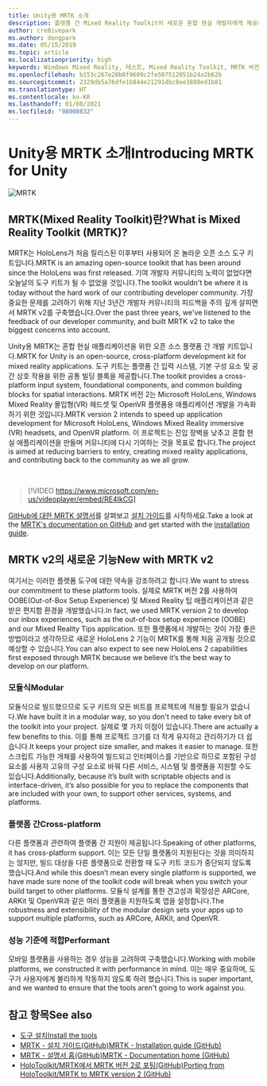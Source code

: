```yaml
---
title: Unity용 MRTK 소개
description: 플랫폼 간 Mixed Reality Toolkit이 새로운 혼합 현실 개발자에게 제공하는 모든 기능을 시작합니다.
author: cre8ivepark
ms.author: dongpark
ms.date: 05/15/2019
ms.topic: article
ms.localizationpriority: high
keywords: Windows Mixed Reality, 테스트, Mixed Reality Toolkit, MRTK 버전 2, MRTK, 도구, SDK, HoloLens, HoloLens 2, 혼합 현실 헤드셋, windows mixed reality 헤드셋, 가상 현실 헤드셋, 플랫폼 간
ms.openlocfilehash: b153c267e20b0f9609c2fe507512051b24a2b62b
ms.sourcegitcommit: 2329db5a76dfe1b844e21291dbc8ee3888ed1b81
ms.translationtype: HT
ms.contentlocale: ko-KR
ms.lasthandoff: 01/08/2021
ms.locfileid: "98008832"
---
```

# <a name="introducing-mrtk-for-unity"></a><span data-ttu-id="45ff7-104">Unity용 MRTK 소개</span><span class="sxs-lookup"><span data-stu-id="45ff7-104">Introducing MRTK for Unity</span></span>

![MRTK](../../design/images/MRTK_UX_Hero.png)

## <a name="what-is-mixed-reality-toolkit-mrtk"></a><span data-ttu-id="45ff7-106">MRTK(Mixed Reality Toolkit)란?</span><span class="sxs-lookup"><span data-stu-id="45ff7-106">What is Mixed Reality Toolkit (MRTK)?</span></span>

<span data-ttu-id="45ff7-107">MRTK는 HoloLens가 처음 릴리스된 이후부터 사용되어 온 놀라운 오픈 소스 도구 키트입니다.</span><span class="sxs-lookup"><span data-stu-id="45ff7-107">MRTK is an amazing open-source toolkit that has been around since the HoloLens was first released.</span></span> <span data-ttu-id="45ff7-108">기여 개발자 커뮤니티의 노력이 없었다면 오늘날의 도구 키트가 될 수 없었을 것입니다.</span><span class="sxs-lookup"><span data-stu-id="45ff7-108">The toolkit wouldn't be where it is today without the hard work of our contributing developer community.</span></span> <span data-ttu-id="45ff7-109">가장 중요한 문제를 고려하기 위해 지난 3년간 개발자 커뮤니티의 피드백을 주의 깊게 살피면서 MRTK v2를 구축했습니다.</span><span class="sxs-lookup"><span data-stu-id="45ff7-109">Over the past three years, we've listened to the feedback of our developer community, and built MRTK v2 to take the biggest concerns into account.</span></span>  

<span data-ttu-id="45ff7-110">Unity용 MRTK는 혼합 현실 애플리케이션을 위한 오픈 소스 플랫폼 간 개발 키트입니다.</span><span class="sxs-lookup"><span data-stu-id="45ff7-110">MRTK for Unity is an open-source, cross-platform development kit for mixed reality applications.</span></span> <span data-ttu-id="45ff7-111">도구 키트는 플랫폼 간 입력 시스템, 기본 구성 요소 및 공간 상호 작용을 위한 공통 빌딩 블록을 제공합니다.</span><span class="sxs-lookup"><span data-stu-id="45ff7-111">The toolkit provides a cross-platform input system, foundational components, and common building blocks for spatial interactions.</span></span> <span data-ttu-id="45ff7-112">MRTK 버전 2는 Microsoft HoloLens, Windows Mixed Reality 몰입형(VR) 헤드셋 및 OpenVR 플랫폼용 애플리케이션 개발을 가속화하기 위한 것입니다.</span><span class="sxs-lookup"><span data-stu-id="45ff7-112">MRTK version 2 intends to speed up application development for Microsoft HoloLens, Windows Mixed Reality immersive (VR) headsets, and OpenVR platform.</span></span> <span data-ttu-id="45ff7-113">이 프로젝트는 진입 장벽을 낮추고 혼합 현실 애플리케이션을 만들며 커뮤니티에 다시 기여하는 것을 목표로 합니다.</span><span class="sxs-lookup"><span data-stu-id="45ff7-113">The project is aimed at reducing barriers to entry, creating mixed reality applications, and contributing back to the community as we all grow.</span></span>

<br>

> [!VIDEO https://www.microsoft.com/en-us/videoplayer/embed/RE4IkCG]

<span data-ttu-id="45ff7-114">[GitHub에 대한 MRTK 설명서](https://microsoft.github.io/MixedRealityToolkit-Unity/README.html)를 살펴보고 [설치 가이드](https://microsoft.github.io/MixedRealityToolkit-Unity/Documentation/Installation.html)를 시작하세요.</span><span class="sxs-lookup"><span data-stu-id="45ff7-114">Take a look at the [MRTK's documentation on GitHub](https://microsoft.github.io/MixedRealityToolkit-Unity/README.html) and get started with the [installation guide](https://microsoft.github.io/MixedRealityToolkit-Unity/Documentation/Installation.html).</span></span>


## <a name="new-with-mrtk-v2"></a><span data-ttu-id="45ff7-115">MRTK v2의 새로운 기능</span><span class="sxs-lookup"><span data-stu-id="45ff7-115">New with MRTK v2</span></span>

<span data-ttu-id="45ff7-116">여기서는 이러한 플랫폼 도구에 대한 약속을 강조하려고 합니다.</span><span class="sxs-lookup"><span data-stu-id="45ff7-116">We want to stress our commitment to these platform tools.</span></span>  <span data-ttu-id="45ff7-117">실제로 MRTK 버전 2를 사용하여 OOBE(Out-of-Box Setup Experience) 및 Mixed Reality 팁 애플리케이션과 같은 받은 편지함 환경을 개발했습니다.</span><span class="sxs-lookup"><span data-stu-id="45ff7-117">In fact, we used MRTK version 2 to develop our inbox experiences, such as the out-of-box setup experience (OOBE) and our Mixed Reality Tips application.</span></span> <span data-ttu-id="45ff7-118">또한 플랫폼에서 개발하는 것이 가장 좋은 방법이라고 생각하므로 새로운 HoloLens 2 기능이 MRTK를 통해 처음 공개될 것으로 예상할 수 있습니다.</span><span class="sxs-lookup"><span data-stu-id="45ff7-118">You can also expect to see new HoloLens 2 capabilities first exposed through MRTK because we believe it’s the best way to develop on our platform.</span></span> 

### <a name="modular"></a><span data-ttu-id="45ff7-119">모듈식</span><span class="sxs-lookup"><span data-stu-id="45ff7-119">Modular</span></span>

<span data-ttu-id="45ff7-120">모듈식으로 빌드했으므로 도구 키트의 모든 비트를 프로젝트에 적용할 필요가 없습니다.</span><span class="sxs-lookup"><span data-stu-id="45ff7-120">We have built it in a modular way, so you don't need to take every bit of the toolkit into your project.</span></span>  <span data-ttu-id="45ff7-121">실제로 몇 가지 이점이 있습니다.</span><span class="sxs-lookup"><span data-stu-id="45ff7-121">There are actually a few benefits to this.</span></span>  <span data-ttu-id="45ff7-122">이를 통해 프로젝트 크기를 더 작게 유지하고 관리하기가 더 쉽습니다.</span><span class="sxs-lookup"><span data-stu-id="45ff7-122">It keeps your project size smaller, and makes it easier to manage.</span></span>  <span data-ttu-id="45ff7-123">또한 스크립트 가능한 개체를 사용하여 빌드되고 인터페이스를 기반으로 하므로 포함된 구성 요소를 사용자 고유의 구성 요소로 바꿔 다른 서비스, 시스템 및 플랫폼을 지원할 수도 있습니다.</span><span class="sxs-lookup"><span data-stu-id="45ff7-123">Additionally, because it’s built with scriptable objects and is interface-driven, it’s also possible for you to replace the components that are included with your own, to support other services, systems, and platforms.</span></span>

### <a name="cross-platform"></a><span data-ttu-id="45ff7-124">플랫폼 간</span><span class="sxs-lookup"><span data-stu-id="45ff7-124">Cross-platform</span></span>

<span data-ttu-id="45ff7-125">다른 플랫폼과 관련하여 플랫폼 간 지원이 제공됩니다.</span><span class="sxs-lookup"><span data-stu-id="45ff7-125">Speaking of other platforms, it has cross-platform support.</span></span>  <span data-ttu-id="45ff7-126">이는 모든 단일 플랫폼이 지원된다는 것을 의미하지는 않지만, 빌드 대상을 다른 플랫폼으로 전환할 때 도구 키트 코드가 중단되지 않도록 했습니다.</span><span class="sxs-lookup"><span data-stu-id="45ff7-126">And while this doesn’t mean every single platform is supported, we have made sure none of the toolkit code will break when you switch your build target to other platforms.</span></span>  <span data-ttu-id="45ff7-127">모듈식 설계를 통한 견고성과 확장성은 ARCore, ARKit 및 OpenVR과 같은 여러 플랫폼을 지원하도록 앱을 설정합니다.</span><span class="sxs-lookup"><span data-stu-id="45ff7-127">The robustness and extensibility of the modular design sets your apps up to support multiple platforms, such as ARCore, ARKit, and OpenVR.</span></span>

### <a name="performant"></a><span data-ttu-id="45ff7-128">성능 기준에 적합</span><span class="sxs-lookup"><span data-stu-id="45ff7-128">Performant</span></span>

<span data-ttu-id="45ff7-129">모바일 플랫폼을 사용하는 경우 성능을 고려하여 구축했습니다.</span><span class="sxs-lookup"><span data-stu-id="45ff7-129">Working with mobile platforms, we constructed it with performance in mind.</span></span>  <span data-ttu-id="45ff7-130">이는 매우 중요하며, 도구가 사용자에게 불리하게 작동하지 않도록 하려 했습니다.</span><span class="sxs-lookup"><span data-stu-id="45ff7-130">This is super important, and we wanted to ensure that the tools aren't going to work against you.</span></span>

## <a name="see-also"></a><span data-ttu-id="45ff7-131">참고 항목</span><span class="sxs-lookup"><span data-stu-id="45ff7-131">See also</span></span>

* [<span data-ttu-id="45ff7-132">도구 설치</span><span class="sxs-lookup"><span data-stu-id="45ff7-132">Install the tools</span></span>](../install-the-tools.md)
* [<span data-ttu-id="45ff7-133">MRTK - 설치 가이드(GitHub)</span><span class="sxs-lookup"><span data-stu-id="45ff7-133">MRTK - Installation guide (GitHub)</span></span>](https://microsoft.github.io/MixedRealityToolkit-Unity/Documentation/Installation.html)
* [<span data-ttu-id="45ff7-134">MRTK - 설명서 홈(GitHub)</span><span class="sxs-lookup"><span data-stu-id="45ff7-134">MRTK - Documentation home (GitHub)</span></span>](https://microsoft.github.io/MixedRealityToolkit-Unity/README.html)
* [<span data-ttu-id="45ff7-135">HoloToolkit/MRTK에서 MRTK 버전 2로 포팅(GitHub)</span><span class="sxs-lookup"><span data-stu-id="45ff7-135">Porting from HoloToolkit/MRTK to MRTK version 2 (GitHub)</span></span>](https://microsoft.github.io/MixedRealityToolkit-Unity/Documentation/HTKToMRTKPortingGuide.html)
